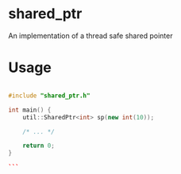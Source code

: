 shared_ptr
================

An implementation of a thread safe shared pointer

Usage
=====

````cpp

#include "shared_ptr.h"

int main() {
    util::SharedPtr<int> sp(new int(10));

    /* ... */

    return 0;
}

```
